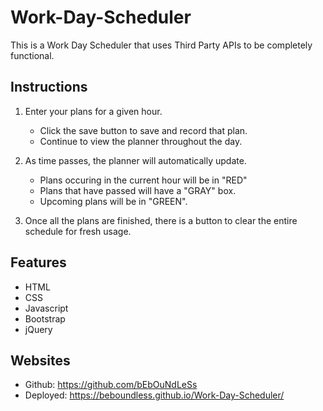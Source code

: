# Work-Day-Scheduler

This is a Work Day Scheduler that uses Third Party APIs to be completely functional. 

## Instructions
1. Enter your plans for a given hour. 
    * Click the save button to save and record that plan.
    * Continue to view the planner throughout the day.

2. As time passes, the planner will automatically update.
    * Plans occuring in the current hour will be in "RED" 
    * Plans that have passed will have a "GRAY" box.
    * Upcoming plans will be in "GREEN". 

3. Once all the plans are finished, there is a button to clear the entire schedule for       fresh usage.

## Features
* HTML
* CSS
* Javascript 
* Bootstrap
* jQuery

## Websites
* Github: https://github.com/bEbOuNdLeSs
* Deployed: https://beboundless.github.io/Work-Day-Scheduler/ 
